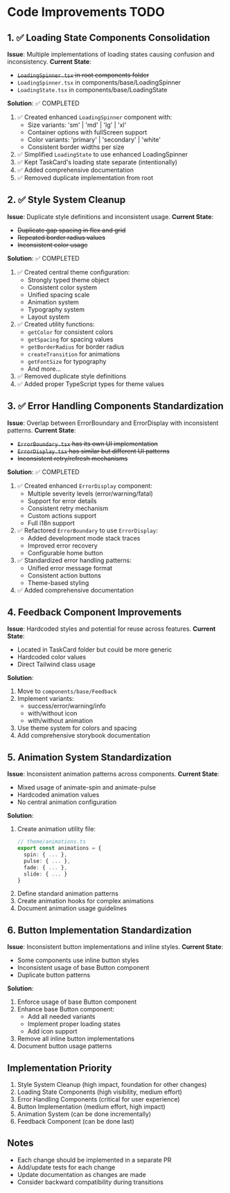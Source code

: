 # Code Improvements TODO

## 1. ✅ Loading State Components Consolidation
**Issue**: Multiple implementations of loading states causing confusion and inconsistency.
**Current State**:
- ~~`LoadingSpinner.tsx` in root components folder~~
- `LoadingSpinner.tsx` in components/base/LoadingSpinner
- `LoadingState.tsx` in components/base/LoadingState

**Solution**: ✅ COMPLETED
1. ✅ Created enhanced `LoadingSpinner` component with:
   - Size variants: 'sm' | 'md' | 'lg' | 'xl'
   - Container options with fullScreen support
   - Color variants: 'primary' | 'secondary' | 'white'
   - Consistent border widths per size
2. ✅ Simplified `LoadingState` to use enhanced LoadingSpinner
3. ✅ Kept TaskCard's loading state separate (intentionally)
4. ✅ Added comprehensive documentation
5. ✅ Removed duplicate implementation from root

## 2. ✅ Style System Cleanup
**Issue**: Duplicate style definitions and inconsistent usage.
**Current State**:
- ~~Duplicate gap spacing in flex and grid~~
- ~~Repeated border radius values~~
- ~~Inconsistent color usage~~

**Solution**: ✅ COMPLETED
1. ✅ Created central theme configuration:
   - Strongly typed theme object
   - Consistent color system
   - Unified spacing scale
   - Animation system
   - Typography system
   - Layout system
2. ✅ Created utility functions:
   - `getColor` for consistent colors
   - `getSpacing` for spacing values
   - `getBorderRadius` for border radius
   - `createTransition` for animations
   - `getFontSize` for typography
   - And more...
3. ✅ Removed duplicate style definitions
4. ✅ Added proper TypeScript types for theme values

## 3. ✅ Error Handling Components Standardization
**Issue**: Overlap between ErrorBoundary and ErrorDisplay with inconsistent patterns.
**Current State**:
- ~~`ErrorBoundary.tsx` has its own UI implementation~~
- ~~`ErrorDisplay.tsx` has similar but different UI patterns~~
- ~~Inconsistent retry/refresh mechanisms~~

**Solution**: ✅ COMPLETED
1. ✅ Created enhanced `ErrorDisplay` component:
   - Multiple severity levels (error/warning/fatal)
   - Support for error details
   - Consistent retry mechanism
   - Custom actions support
   - Full i18n support
2. ✅ Refactored `ErrorBoundary` to use `ErrorDisplay`:
   - Added development mode stack traces
   - Improved error recovery
   - Configurable home button
3. ✅ Standardized error handling patterns:
   - Unified error message format
   - Consistent action buttons
   - Theme-based styling
4. ✅ Added comprehensive documentation

## 4. Feedback Component Improvements
**Issue**: Hardcoded styles and potential for reuse across features.
**Current State**:
- Located in TaskCard folder but could be more generic
- Hardcoded color values
- Direct Tailwind class usage

**Solution**:
1. Move to `components/base/Feedback`
2. Implement variants:
   - success/error/warning/info
   - with/without icon
   - with/without animation
3. Use theme system for colors and spacing
4. Add comprehensive storybook documentation

## 5. Animation System Standardization
**Issue**: Inconsistent animation patterns across components.
**Current State**:
- Mixed usage of animate-spin and animate-pulse
- Hardcoded animation values
- No central animation configuration

**Solution**:
1. Create animation utility file:
   ```typescript
   // theme/animations.ts
   export const animations = {
     spin: { ... },
     pulse: { ... },
     fade: { ... },
     slide: { ... }
   }
   ```
2. Define standard animation patterns
3. Create animation hooks for complex animations
4. Document animation usage guidelines

## 6. Button Implementation Standardization
**Issue**: Inconsistent button implementations and inline styles.
**Current State**:
- Some components use inline button styles
- Inconsistent usage of base Button component
- Duplicate button patterns

**Solution**:
1. Enforce usage of base Button component
2. Enhance base Button component:
   - Add all needed variants
   - Implement proper loading states
   - Add icon support
3. Remove all inline button implementations
4. Document button usage patterns

## Implementation Priority
1. Style System Cleanup (high impact, foundation for other changes)
2. Loading State Components (high visibility, medium effort)
3. Error Handling Components (critical for user experience)
4. Button Implementation (medium effort, high impact)
5. Animation System (can be done incrementally)
6. Feedback Component (can be done last)

## Notes
- Each change should be implemented in a separate PR
- Add/update tests for each change
- Update documentation as changes are made
- Consider backward compatibility during transitions 